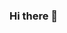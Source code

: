 ### Hi there 👋

<!--
**abahad7921/abahad7921** is a ✨ _special_ ✨ repository because its `README.md` (this file) appears on your GitHub profile.

Here are some ideas to get you started:

- 🔭 I’m currently working on my portfolio website
- 🌱 I’m currently learning JavaScript
- 👯 I’m looking to collaborate on Web Development stuff
- 🤔 I’m looking for help with React JS
- 💬 Ask me about C++,HTML and CSS
- 📫 How to reach me: twitter: @abdulahad7860
- 😄 Pronouns: he/his
- ⚡ Fun fact: I can spend the entire day sitting at one place 😀

